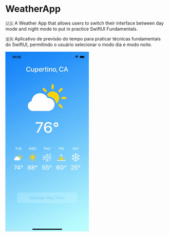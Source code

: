 # WeatherApp
 

🇺🇸 A Weather App that allows users to switch their interface between day mode and night mode to put in practice SwiftUI Fundamentals.

🇧🇷 Aplicativo de previsão do tempo para praticar técnicas fundamentais do SwiftUI, permitindo o usuário selecionar o modo dia e modo noite.

![AltText](https://github.com/estersr/WeatherApp/blob/main/6oq1po.gif)
